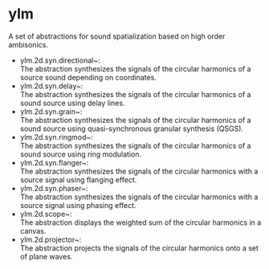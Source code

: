 # ylm

A set of abstractions for sound spatialization based on high order ambisonics.

- ylm.2d.syn.directional~:   
The abstraction synthesizes the signals of the circular harmonics of a source sound depending on coordinates.
- ylm.2d.syn.delay~:   
The abstraction synthesizes the signals of the circular harmonics of a sound source using delay lines.
- ylm.2d.syn.grain~:   
The abstraction synthesizes the signals of the circular harmonics of a sound source using quasi-synchronous granular synthesis (QSGS).
- ylm.2d.syn.ringmod~:   
The abstraction synthesizes the signals of the circular harmonics of a sound source using ring modulation.
- ylm.2d.syn.flanger~:   
The abstraction synthesizes the signals of the circular harmonics with a source signal using flanging effect.
- ylm.2d.syn.phaser~:   
The abstraction synthesizes the signals of the circular harmonics with a source signal using phasing effect.
- ylm.2d.scope~:   
The abstraction displays the weighted sum of the circular harmonics in a canvas.
- ylm.2d.projector~:  
The abstraction projects the signals of the circular harmonics onto a set of plane waves.
